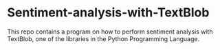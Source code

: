 # Sentiment-analysis-with-TextBlob
This repo contains a program on how to perform sentiment analysis with TextBlob, one of the libraries in the Python Programming Language.
